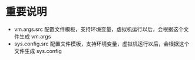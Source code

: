 # 重要说明

- vm.args.src
  配置文件模板，支持环境变量，虚拟机运行以后，会根据这个文件生成 vm.args
- sys.config.src
  配置文件模板，支持环境变量，虚拟机运行以后，会根据这个文件生成 sys.config

